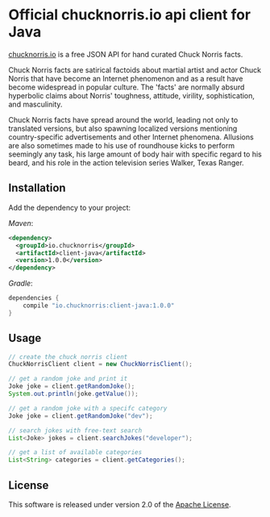 # Official chucknorris.io api client for Java

[chucknorris.io][] is a free JSON API for hand curated Chuck Norris facts.

Chuck Norris facts are satirical factoids about martial artist and actor Chuck Norris that have become an Internet
phenomenon and as a result have become widespread in popular culture. The 'facts' are normally absurd hyperbolic claims
about Norris' toughness, attitude, virility, sophistication, and masculinity.

Chuck Norris facts have spread around the world, leading not only to translated versions, but also spawning localized
versions mentioning country-specific advertisements and other Internet phenomena. Allusions are also sometimes made to
his use of roundhouse kicks to perform seemingly any task, his large amount of body hair with specific regard to his
beard, and his role in the action television series Walker, Texas Ranger.

## Installation

Add the dependency to your project:

_Maven_:

```xml
<dependency>
  <groupId>io.chucknorris</groupId>
  <artifactId>client-java</artifactId>
  <version>1.0.0</version>
</dependency>
```

_Gradle_:

```groovy
dependencies {
    compile "io.chucknorris:client-java:1.0.0"
}
```

## Usage

```java
// create the chuck norris client
ChuckNorrisClient client = new ChuckNorrisClient();

// get a random joke and print it
Joke joke = client.getRandomJoke();
System.out.println(joke.getValue());

// get a random joke with a specifc category
Joke joke = client.getRandomJoke("dev");

// search jokes with free-text search
List<Joke> jokes = client.searchJokes("developer");

// get a list of available categories
List<String> categories = client.getCategories();
```

## License

This software is released under version 2.0 of the [Apache License][].


[Apache License]: http://www.apache.org/licenses/LICENSE-2.0
[chucknorris.io]: https://api.chucknorris.io
